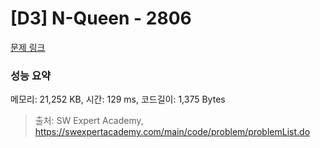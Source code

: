 # [D3] N-Queen - 2806 

[문제 링크](https://swexpertacademy.com/main/code/problem/problemDetail.do?contestProbId=AV7GKs06AU0DFAXB) 

### 성능 요약

메모리: 21,252 KB, 시간: 129 ms, 코드길이: 1,375 Bytes



> 출처: SW Expert Academy, https://swexpertacademy.com/main/code/problem/problemList.do